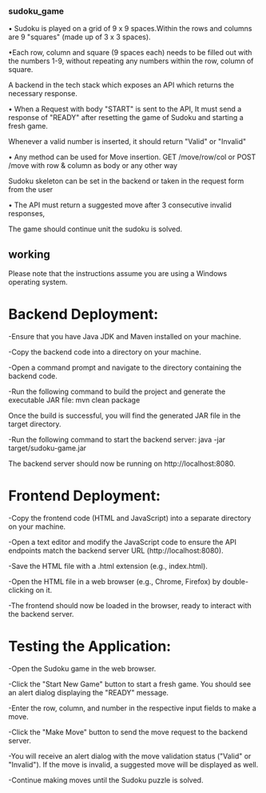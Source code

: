 ### sudoku_game

• Sudoku is played on a grid of 9 x 9 spaces.Within the rows and columns are 9 "squares" (made up of 3 x 3 spaces).

•Each row, column and square (9 spaces each) needs to be filled out with the numbers 1-9, without repeating any numbers within the row, column of square.

A backend in the tech stack which exposes an API which returns the necessary response.

• When a Request with body "START" is sent to the API, It must send a response of "READY" after resetting the game of Sudoku and starting a fresh game.

Whenever a valid number is inserted, it should return "Valid" or "Invalid"

• Any method can be used for Move insertion. GET /move/row/col or POST /move with row & column as body or any other way

Sudoku skeleton can be set in the backend or taken in the request form from the user

• The API must return a suggested move after 3 consecutive invalid responses,

The game should continue unit the sudoku is solved.

## working

Please note that the instructions assume you are using a Windows operating system.

# Backend Deployment:

-Ensure that you have Java JDK and Maven installed on your machine.

-Copy the backend code into a directory on your machine.

-Open a command prompt and navigate to the directory containing the backend code.

-Run the following command to build the project and generate the executable JAR file:
mvn clean package

Once the build is successful, you will find the generated JAR file in the target directory.

-Run the following command to start the backend server:
java -jar target/sudoku-game.jar

The backend server should now be running on http://localhost:8080.

# Frontend Deployment:

-Copy the frontend code (HTML and JavaScript) into a separate directory on your machine.

-Open a text editor and modify the JavaScript code to ensure the API endpoints match the backend server URL (http://localhost:8080).

-Save the HTML file with a .html extension (e.g., index.html).

-Open the HTML file in a web browser (e.g., Chrome, Firefox) by double-clicking on it.

-The frontend should now be loaded in the browser, ready to interact with the backend server.

# Testing the Application:

-Open the Sudoku game in the web browser.

-Click the "Start New Game" button to start a fresh game. You should see an alert dialog displaying the "READY" message.

-Enter the row, column, and number in the respective input fields to make a move.

-Click the "Make Move" button to send the move request to the backend server.

-You will receive an alert dialog with the move validation status ("Valid" or "Invalid"). If the move is invalid, a suggested move will be displayed as well.

-Continue making moves until the Sudoku puzzle is solved.






